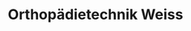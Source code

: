 ---
title: "Orthopädietechnik Weiss"
url: /goettingen/orthopaedietechnik-weiss/
shop: Sanitätshaus
---